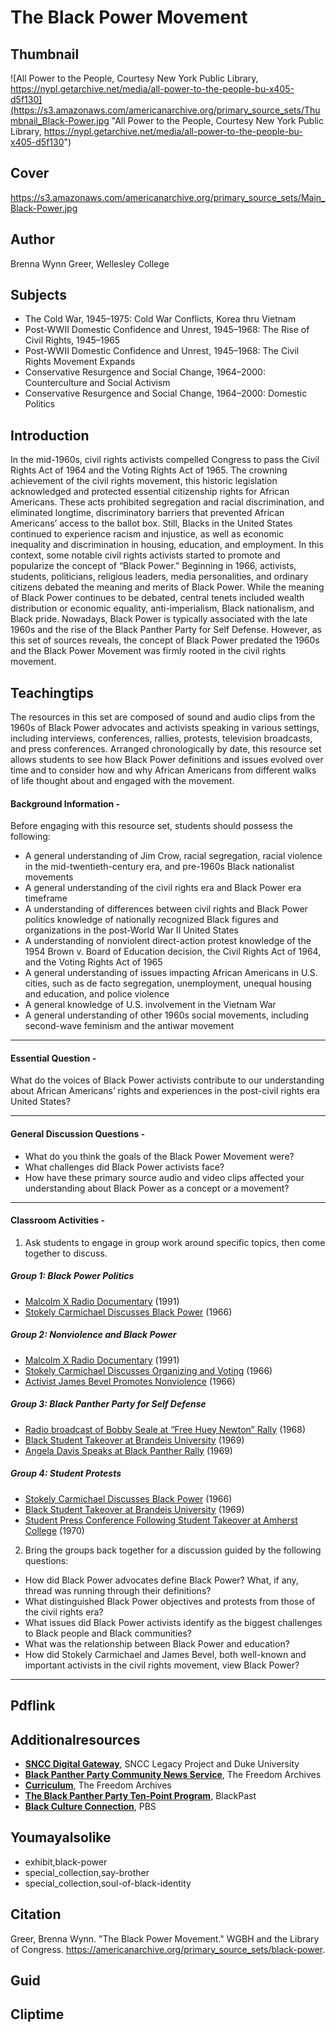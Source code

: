 # The Black Power Movement

## Thumbnail

![All Power to the People, Courtesy New York Public Library, https://nypl.getarchive.net/media/all-power-to-the-people-bu-x405-d5f130](https://s3.amazonaws.com/americanarchive.org/primary_source_sets/Thumbnail_Black-Power.jpg "All Power to the People, Courtesy New York Public Library, https://nypl.getarchive.net/media/all-power-to-the-people-bu-x405-d5f130")

## Cover
https://s3.amazonaws.com/americanarchive.org/primary_source_sets/Main_Black-Power.jpg

## Author

Brenna Wynn Greer, Wellesley College

## Subjects

- The Cold War, 1945–1975: Cold War Conflicts, Korea thru Vietnam
- Post-WWII Domestic Confidence and Unrest, 1945–1968: The Rise of Civil Rights, 1945–1965
- Post-WWII Domestic Confidence and Unrest, 1945–1968: The Civil Rights Movement Expands
- Conservative Resurgence and Social Change, 1964–2000: Counterculture and Social Activism
- Conservative Resurgence and Social Change, 1964–2000: Domestic Politics	

## Introduction

In the mid-1960s, civil rights activists compelled Congress to pass the Civil Rights Act of 1964 and the Voting Rights Act of 1965. The crowning achievement of the civil rights movement, this historic legislation acknowledged and protected essential citizenship rights for African Americans. These acts prohibited segregation and racial discrimination, and eliminated longtime, discriminatory barriers that prevented African Americans’ access to the ballot box. Still, Blacks in the United States continued to experience racism and injustice, as well as economic inequality and discrimination in housing, education, and employment. In this context, some notable civil rights activists started to promote and popularize the concept of “Black Power.” Beginning in 1966, activists, students, politicians, religious leaders, media personalities, and ordinary citizens debated the meaning and merits of Black Power. While the meaning of Black Power continues to be debated, central tenets included wealth distribution or economic equality, anti-imperialism, Black nationalism, and Black pride. Nowadays, Black Power is typically associated with the late 1960s and the rise of the Black Panther Party for Self Defense. However, as this set of sources reveals, the concept of Black Power predated the 1960s and the Black Power Movement was firmly rooted in the civil rights movement. 

## Teachingtips

The resources in this set are composed of sound and audio clips from the 1960s of Black Power advocates and activists speaking in various settings, including interviews, conferences, rallies, protests, television broadcasts, and press conferences. Arranged chronologically by date, this resource set allows students to see how Black Power definitions and issues evolved over time and to consider how and why African Americans from different walks of life thought about and engaged with the movement. 

#### Background Information -

Before engaging with this resource set, students should possess the following:

- A general understanding of Jim Crow, racial segregation, racial violence in the mid-twentieth-century era, and pre-1960s Black nationalist movements
- A general understanding of the civil rights era and Black Power era timeframe
- A understanding of differences between civil rights and Black Power politics
knowledge of nationally recognized Black figures and organizations in the post-World War II United States
- A understanding of nonviolent direct-action protest
knowledge of the 1954 Brown v. Board of Education decision, the Civil Rights Act of 1964, and the Voting Rights Act of 1965
- A general understanding of issues impacting African Americans in U.S. cities, such as de facto segregation, unemployment, unequal housing and education, and police violence
- A general knowledge of U.S. involvement in the Vietnam War
- A general understanding of other 1960s social movements, including second-wave feminism and the antiwar movement

<hr>

#### Essential Question - 

What do the voices of Black Power activists contribute to our understanding about African Americans’ rights and experiences in the post-civil rights era United States?

<hr>

#### General Discussion Questions -
- What do you think the goals of the Black Power Movement were? 
- What challenges did Black Power activists face?
- How have these primary source audio and video clips affected your understanding about Black Power as a concept or a movement?
<hr>

#### Classroom Activities -

1. Ask students to engage in group work around specific topics, then come together to discuss.

##### Group 1: Black Power Politics
- [Malcolm X Radio Documentary](https://americanarchive.org/primary_source_sets/black-power/9_207-60qrfqmn) (1991)
- [Stokely Carmichael Discusses Black Power](https://americanarchive.org/primary_source_sets/black-power/3_28-zp3vt1h700) (1966)

##### Group 2: Nonviolence and Black Power
- [Malcolm X Radio Documentary](https://americanarchive.org/primary_source_sets/black-power/9_207-60qrfqmn) (1991)
- [Stokely Carmichael Discusses Organizing and Voting](https://americanarchive.org/primary_source_sets/black-power/1_28-zw18k75h85) (1966)
- [Activist James Bevel Promotes Nonviolence](https://americanarchive.org/primary_source_sets/black-power/2_6688g8fs31) (1966)

##### Group 3: Black Panther Party for Self Defense 
- [Radio broadcast of Bobby Seale at “Free Huey Newton” Rally](https://americanarchive.org/primary_source_sets/black-power/5_28-q52f766p51) (1968)
- [Black Student Takeover at Brandeis University](https://americanarchive.org/primary_source_sets/black-power/6_15-99p2w600) (1969)
- [Angela Davis Speaks at Black Panther Rally](https://americanarchive.org/primary_source_sets/black-power/7_28-vh5cc0vc2h) (1969)

##### Group 4: Student Protests
- [Stokely Carmichael Discusses Black Power](https://americanarchive.org/primary_source_sets/black-power/3_28-zp3vt1h700) (1966)
- [Black Student Takeover at Brandeis University](https://americanarchive.org/primary_source_sets/black-power/6_15-99p2w600) (1969)
- [Student Press Conference Following Student Takeover at Amherst College](https://americanarchive.org/primary_source_sets/black-power/8_305-1289335k) (1970)

2.  Bring the groups back together for a discussion guided by the following questions:

- How did Black Power advocates define Black Power? What, if any, thread was running through their definitions?
- What distinguished Black Power objectives and protests from those of the civil rights era? 
- What issues did Black Power activists identify as the biggest challenges to Black people and Black communities?
- What was the relationship between Black Power and education?
- How did Stokely Carmichael and James Bevel, both well-known and important activists in the civil rights movement, view Black Power?

<hr>

## Pdflink

## Additionalresources

- [**SNCC Digital Gateway**](https://snccdigital.org/), SNCC Legacy Project and Duke University
- [**Black Panther Party Community News Service**](https://search.freedomarchives.org/search.php?view_collection=90), The Freedom Archives
- [**Curriculum**](https://freedomarchives.org/projects/curriculum/), The Freedom Archives
- [**The Black Panther Party Ten-Point Program**](https://www.blackpast.org/african-american-history/primary-documents-african-american-history/black-panther-party-ten-point-program-1966/), BlackPast
- [**Black Culture Connection**](https://www.pbs.org/articles/topic/black-culture-connection), PBS


## Youmayalsolike
- exhibit,black-power
- special_collection,say-brother
- special_collection,soul-of-black-identity


## Citation

Greer, Brenna Wynn. "The Black Power Movement." WGBH and the Library of Congress. https://americanarchive.org/primary_source_sets/black-power.

## Guid
## Cliptime
